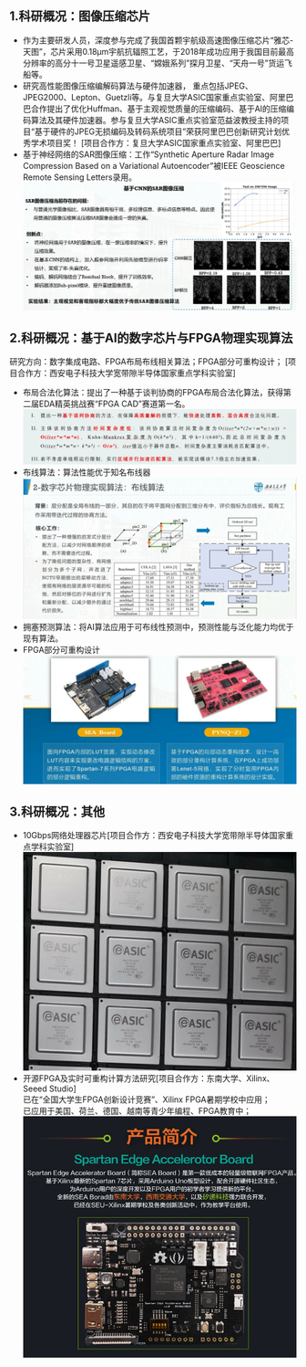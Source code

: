 1.科研概况：图像压缩芯片
---
- 作为主要研发人员，深度参与完成了我国首颗宇航级高速图像压缩芯片“雅芯-天图”，芯片采用0.18μm宇航抗辐照工艺，于2018年成功应用于我国目前最高分辨率的高分十一号卫星遥感卫星、“嫦娥系列”探月卫星、“天舟一号”货运飞船等。
- 研究高性能图像压缩编解码算法与硬件加速器， 重点包括JPEG、JPEG2000、Lepton、Guetzli等。与复旦大学ASIC国家重点实验室、阿里巴巴合作提出了优化Huffman、基于主观视觉质量的压缩编码、基于AI的压缩编码算法及其硬件加速器。参与复旦大学ASIC重点实验室范益波教授主持的项目“基于硬件的JPEG无损编码及转码系统项目”荣获阿里巴巴创新研究计划优秀学术项目奖！ [项目合作方：复旦大学ASIC国家重点实验室、阿里巴巴]
- 基于神经网络的SAR图像压缩：工作“Synthetic Aperture Radar Image Compression Based on a Variational Autoencoder”被IEEE Geoscience Remote Sensing Letters录用。
![实例图片](./SAR_compression.webp)

2.科研概况：基于AI的数字芯片与FPGA物理实现算法
---
研究方向：数字集成电路、FPGA布局布线相关算法；FPGA部分可重构设计；
[项目合作方：西安电子科技大学宽带隙半导体国家重点学科实验室]
- 布局合法化算法：提出了一种基于谈判协商的FPGA布局合法化算法，获得第二届EDA精英挑战赛“FPGA CAD”赛道第一名。
![实例图片](./leg.webp)
- 布线算法：算法性能优于知名布线器  
![实例图片](./EDA_layer_assignment.webp)
- 拥塞预测算法：将AI算法应用于可布线性预测中，预测性能与泛化能力均优于现有算法。
- FPGA部分可重构设计
![实例图片](./reconfigurable_FPGA.webp)

3.科研概况：其他
---
- 10Gbps网络处理器芯片[项目合作方：西安电子科技大学宽带隙半导体国家重点学科实验室]
![实例图片](./NP.webp)
- 开源FPGA及实时可重构计算方法研究[项目合作方：东南大学、Xilinx、Seeed Studio]  
已在“全国大学生FPGA创新设计竞赛”、Xilinx FPGA暑期学校中应用；  
已应用于美国、荷兰、德国、越南等青少年编程、FPGA教育中；
![实例图片](./sea.webp)



